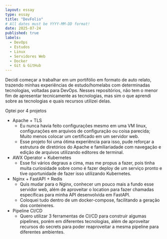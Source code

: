 ```yaml
---
layout: essay
type: essay
title: "DevFolio"
# All dates must be YYYY-MM-DD format!
date: 2025-07-24
published: true
labels:
  - DevOps
  - Estudos
  - Linux
  - Servidores Web
  - Docker
  - Git & GitHub
---
```


Decidi começar a trabalhar em um portifólio em formato de auto relato, trazendo minhas experiências de estudo/homelabs com determinadas tecnologias, voltadas para DevOps. Nesses repositórios, não tem o menor fim de apresentar tecnicamente as tecnologias, mas sim o que aprendi sobre as tecnologias e quais recursos utilizei delas.

Optei por 4 projetos
- Apache + TLS
    - Eu nunca havia feito configurações mesmo em uma VM linux, configurações em arquivos de configuração ou coisa parecida; Muito menos colocar um certificado em um servidor web.
    - Esse projeto foi uma ótima experiência para isso, pude reforçar a estrutura de diretórios do Apache e familiariadade com navegação e edição de arquivos utilizando editores de terminal.
- AWX Operator + Kubernetes
    - Esse foi vários degraus a cima, mas me propus a fazer, pois tinha muita curiosidade sobre como é fazer deploy de um serviço pronto e tive oportunidade de fazer isso utilizando Kubernetes.
- Nginx + FastAPI + Redis
    - Quis mudar para o Nginx, conhecer um pouco mais a fundo esse servidor web, além de aproveitar o location para fazer chamadas específicas para minha API desenvolvida em FastAPI.
    - Coloquei tudo dentro de um docker-compose, facilitando a geração dos conteineres.
- Pipeline CI/CD
    - Quero utilizar 3 ferramentas de CI/CD para construir algumas pipelines, porém em diferentes tecnologias, além de aproveitar recursos do secrets para poder reaproveitar a mesma pipeline para diferentes ambientes.